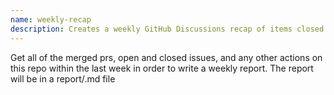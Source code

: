 ```yaml
---
name: weekly-recap
description: Creates a weekly GitHub Discussions recap of items closed in this repo over the last 7 days
---
```


Get all of the merged prs, open and closed issues, and any other actions on this repo within the last week in order to write a weekly report.
The report will be in a report/<week-date-range>.md file
